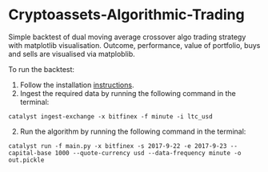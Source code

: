 # Cryptoassets-Algorithmic-Trading
Simple backtest of dual moving average crossover algo trading strategy with matplotlib visualisation. Outcome, performance, value of portfolio, buys and sells are visualised via matploblib.  

To run the backtest:
1. Follow the installation [instructions](https://enigma.co/catalyst/install.html).
1. Ingest the required data by running the following command in the terminal:
```
catalyst ingest-exchange -x bitfinex -f minute -i ltc_usd
```
2. Run the algorithm by running the following command in the terminal:
```
catalyst run -f main.py -x bitfinex -s 2017-9-22 -e 2017-9-23 --capital-base 1000 --quote-currency usd --data-frequency minute -o out.pickle
```
